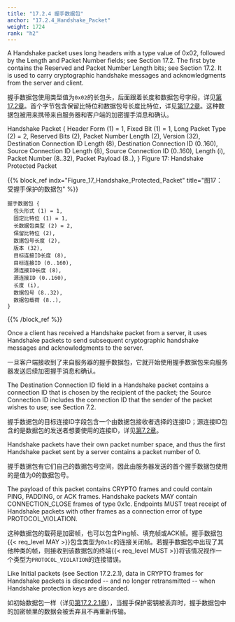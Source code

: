 ```yaml
---
title: "17.2.4 握手数据包"
anchor: "17.2.4_Handshake_Packet"
weight: 1724
rank: "h2"
---
```


A Handshake packet uses long headers with a type value of 0x02, followed by the Length and Packet Number fields; see Section 17.2. The first byte contains the Reserved and Packet Number Length bits; see Section 17.2. It is used to carry cryptographic handshake messages and acknowledgments from the server and client.

握手数据包使用类型值为`0x02`的长包头，后面跟着长度和数据包号字段，详见[第17.2章]()。首个字节包含保留比特位和数据包号长度比特位，详见[第17.2章]()。这种数据包被用来携带来自服务器和客户端的加密握手消息和确认。

Handshake Packet {
Header Form (1) = 1,
Fixed Bit (1) = 1,
Long Packet Type (2) = 2,
Reserved Bits (2),
Packet Number Length (2),
Version (32),
Destination Connection ID Length (8),
Destination Connection ID (0..160),
Source Connection ID Length (8),
Source Connection ID (0..160),
Length (i),
Packet Number (8..32),
Packet Payload (8..),
}
Figure 17: Handshake Protected Packet

{{% block_ref
indx="Figure_17_Handshake_Protected_Packet"
title="图17：受握手保护的数据包" %}}

```
握手数据包 {
  包头形式 (1) = 1,
  固定比特位 (1) = 1,
  长数据包类型 (2) = 2,
  保留比特位 (2),
  数据包号长度 (2),
  版本 (32),
  目标连接ID长度 (8),
  目标连接ID (0..160),
  源连接ID长度 (8),
  源连接ID (0..160),
  长度 (i),
  数据包号 (8..32),
  数据包载荷 (8..),
}
```

{{% /block_ref %}}

Once a client has received a Handshake packet from a server, it uses Handshake packets to send subsequent cryptographic handshake messages and acknowledgments to the server.

一旦客户端接收到了来自服务器的握手数据包，它就开始使用握手数据包来向服务器发送后续加密握手消息和确认。

The Destination Connection ID field in a Handshake packet contains a connection ID that is chosen by the recipient of the packet; the Source Connection ID includes the connection ID that the sender of the packet wishes to use; see Section 7.2.

握手数据包的目标连接ID字段包含一个由数据包接收者选择的连接ID；源连接ID包含的是数据包的发送者想要使用的连接ID，详见[第7.2章]()。

Handshake packets have their own packet number space, and thus the first Handshake packet sent by a server contains a packet number of 0.

握手数据包有它们自己的数据包号空间，因此由服务器发送的首个握手数据包使用的是值为0的数据包号。

The payload of this packet contains CRYPTO frames and could contain PING, PADDING, or ACK frames. Handshake packets MAY contain CONNECTION_CLOSE frames of type 0x1c. Endpoints MUST treat receipt of Handshake packets with other frames as a connection error of type PROTOCOL_VIOLATION.

这种数据包的载荷是加密帧，也可以包含Ping帧、填充帧或ACK帧。握手数据包{{< req_level MAY >}}包含类型为`0x1c`的连接关闭帧。若握手数据包中出现了其他种类的帧，则接收到该数据包的终端{{< req_level MUST >}}将该情况视作一个类型为`PROTOCOL_VIOLATION`的连接错误。

Like Initial packets (see Section 17.2.2.1), data in CRYPTO frames for Handshake packets is discarded -- and no longer retransmitted -- when Handshake protection keys are discarded.

如初始数据包一样（详见[第17.2.2.1章]()），当握手保护密钥被丢弃时，握手数据包中的加密帧里的数据会被丢弃且不再重新传输。
